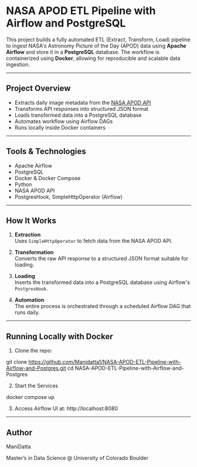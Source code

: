 # NASA APOD ETL Pipeline with Airflow and PostgreSQL

This project builds a fully automated ETL (Extract, Transform, Load) pipeline to ingest NASA's Astronomy Picture of the Day (APOD) data using **Apache Airflow** and store it in a **PostgreSQL** database. The workflow is containerized using **Docker**, allowing for reproducible and scalable data ingestion.

---

## Project Overview

- Extracts daily image metadata from the [NASA APOD API](https://api.nasa.gov/)
- Transforms API responses into structured JSON format
- Loads transformed data into a PostgreSQL database
- Automates workflow using Airflow DAGs
- Runs locally inside Docker containers

---
## Tools & Technologies

- Apache Airflow
- PostgreSQL
- Docker & Docker Compose
- Python
- NASA APOD API
- PostgresHook, SimpleHttpOperator (Airflow)

---

## How It Works

1. **Extraction**  
   Uses `SimpleHttpOperator` to fetch data from the NASA APOD API.

2. **Transformation**  
   Converts the raw API response to a structured JSON format suitable for loading.

3. **Loading**  
   Inserts the transformed data into a PostgreSQL database using Airflow's `PostgresHook`.

4. **Automation**  
   The entire process is orchestrated through a scheduled Airflow DAG that runs daily.

---

## Running Locally with Docker

1. Clone the repo:

git clone https://github.com/Manidatta1/NASA-APOD-ETL-Pipeline-with-Airflow-and-Postgres.git
cd NASA-APOD-ETL-Pipeline-with-Airflow-and-Postgres

2. Start the Services

docker compose up

3. Access Airflow UI at: http://localhost:8080

---

## Author

ManiDatta

Master’s in Data Science @ University of Colorado Boulder

